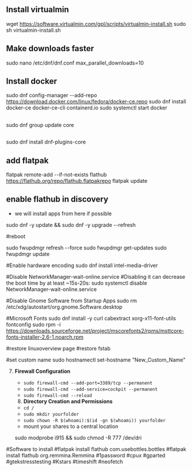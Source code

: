## Install virtualmin
wget https://software.virtualmin.com/gpl/scripts/virtualmin-install.sh
sudo sh virtualmin-install.sh

## Make downloads faster
sudo nano /etc/dnf/dnf.conf
max_parallel_downloads=10

## Install docker
sudo dnf config-manager --add-repo https://download.docker.com/linux/fedora/docker-ce.repo
sudo dnf install docker-ce docker-ce-cli containerd.io
sudo systemctl start docker

## 
sudo dnf group update core

## 
sudo dnf install dnf-plugins-core

## add flatpak
flatpak remote-add --if-not-exists flathub https://flathub.org/repo/flathub.flatpakrepo
flatpak update

## enable flathub in discovery
- we will install apps from here if possible

sudo dnf -y update && sudo dnf -y upgrade --refresh

#reboot

sudo fwupdmgr refresh --force 
sudo fwupdmgr get-updates 
sudo fwupdmgr update

#Enable hardware encoding
sudo dnf install intel-media-driver

#Disable NetworkManager-wait-online.service
#Disabling it can decrease the boot time by at least ~15s-20s:
sudo systemctl disable NetworkManager-wait-online.service

#Disable Gnome Software from Startup Apps
sudo rm /etc/xdg/autostart/org.gnome.Software.desktop

#Microsoft Fonts
sudo dnf install -y curl cabextract xorg-x11-font-utils fontconfig
sudo rpm -i https://downloads.sourceforge.net/project/mscorefonts2/rpms/msttcore-fonts-installer-2.6-1.noarch.rpm

#restore linuxoverview page 
#restore fstab

#set custom name
sudo hostnamectl set-hostname "New_Custom_Name"

7. **Firewall Configuration**
   - `sudo firewall-cmd --add-port=3389/tcp --permanent`
   - `sudo firewall-cmd --add-service=cockpit --permanent`
   - `sudo firewall-cmd --reload`
   
   8. **Directory Creation and Permissions**
   - `cd /`
   - `sudo mkdir yourfolder`
   - `sudo chown -R $(whoami):$(id -gn $(whoami)) yourfolder`
   - mount your shares to a central location 

   sudo modprobe i915 && sudo chmod -R 777 /dev/dri
   
#Software to install
#flatpak install flathub com.usebottles.bottles
#flatpak install flathub org.remmina.Remmina
#1password
#cpux
#gparted
#gtekstresstesting
#Kstars
#timeshift
#neofetch
#
#
#
#
#
#
#
#
#
#
#
#
#
#
#
#
#
#
#
#
#
